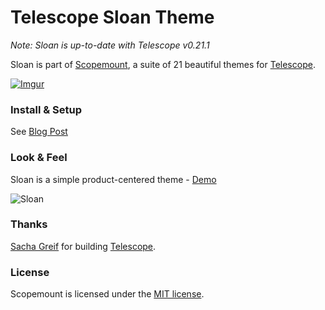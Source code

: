 # Telescope Sloan Theme

*Note: Sloan is up-to-date with Telescope v0.21.1*

Sloan is part of [Scopemount](http://scopemount.startrack.io), a suite of 21 beautiful themes for [Telescope](http://www.telescopeapp.org/).

[![Imgur](http://i.imgur.com/8yYLXiY.jpg)](http://scopemount.startrack.io)

### Install & Setup

See [Blog Post](http://blog.startrack.io/scopemount-theme-sloan/)

### Look & Feel

Sloan is a simple product-centered theme - [Demo](http://sm-sloan.meteor.com/)

![Sloan](http://i.imgur.com/ubdDcBc.png)

### Thanks

[Sacha Greif](https://github.com/SachaG) for building [Telescope](https://github.com/TelescopeJS/Telescope).

### License

Scopemount is licensed under the [MIT license](http://opensource.org/licenses/MIT).
